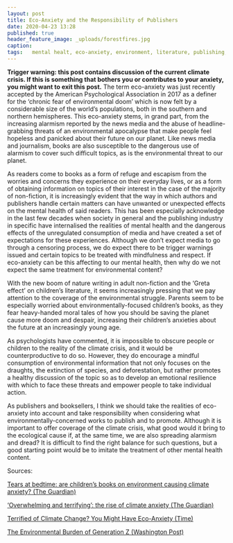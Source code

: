 ```yaml
---
layout: post
title: Eco-Anxiety and the Responsibility of Publishers
date: 2020-04-23 13:28
published: true
header_feature_image: _uploads/forestfires.jpg
caption:
tags:   mental healt, eco-anxiety, environment, literature, publishing, books # use [tag1,tag2]
---
```


**Trigger warning: this post contains discussion of the current climate crisis. If this is something that bothers you or contributes to your anxiety, you might want to exit this post.**
The term eco-anxiety was just recently accepted by the American Psychological Association in 2017 as a definer for the ‘chronic fear of environmental doom’ which is now felt by a considerable size of the world’s populations, both in the southern and northern hemispheres. This eco-anxiety stems, in grand part, from the increasing alarmism reported by the news media and the abuse of headline-grabbing threats of an environmental apocalypse that make people feel hopeless and panicked about their future on our planet. Like news media and journalism, books are also susceptible to the dangerous use of alarmism to cover such difficult topics, as is the environmental threat to our planet.

As readers come to books as a form of refuge and escapism from the worries and concerns they experience on their everyday lives, or as a form of obtaining information on topics of their interest in the case of the majority of non-fiction, it is increasingly evident that the way in which authors and publishers handle certain matters can have unwanted or unexpected effects on the mental health of said readers. This has been especially acknowledge in the last few decades when society in general and the publishing industry in specific have internalised the realities of mental health and the dangerous effects of the unregulated consumption of media and have created a set of expectations for these experiences. Although we don’t expect media to go through a censoring process, we do expect there to be trigger warnings issued and certain topics to be treated with mindfulness and respect. If eco-anxiety can be this affecting to our mental health, then why do we not expect the same treatment for environmental content?

With the new boom of nature writing in adult non-fiction and the ‘Greta effect’ on children’s literature, it seems increasingly pressing that we pay attention to the coverage of the environmental struggle. Parents seem to be especially worried about environmentally-focused children’s books, as they fear heavy-handed moral tales of how you should be saving the planet cause more doom and despair, increasing their children’s anxieties about the future at an increasingly young age.

As psychologists have commented, it is impossible to obscure people or children to the reality of the climate crisis, and it would be counterproductive to do so. However, they do encourage a mindful consumption of environmental information that not only focuses on the draughts, the extinction of species, and deforestation, but rather promotes a healthy discussion of the topic so as to develop an emotional resilience with which to face these threats and empower people to take individual action.

As publishers and booksellers, I think we should take the realities of eco-anxiety into account and take responsibility when considering what environmentally-concerned works to publish and to promote. Although it is important to offer coverage of the climate crisis, what good would it bring to the ecological cause if, at the same time, we are also spreading alarmism and dread? It is difficult to find the right balance for such questions, but a good starting point would be to imitate the treatment of other mental health content.

Sources:

[Tears at bedtime: are children’s books on environment causing climate anxiety? (The Guardian)](https://www.theguardian.com/books/2020/feb/27/tears-at-bedtime-greta-thunberg-effect-behind-boom-in-childrens-climate-crisis-books)

[‘Overwhelming and terrifying’: the rise of climate anxiety (The Guardian)](https://www.theguardian.com/environment/2020/feb/10/overwhelming-and-terrifying-impact-of-climate-crisis-on-mental-health)

[Terrified of Climate Change? You Might Have Eco-Anxiety (Time)](https://time.com/5735388/climate-change-eco-anxiety/)

[The Environmental Burden of Generation Z (Washington Post)](https://www.washingtonpost.com/magazine/2020/02/03/eco-anxiety-is-overwhelming-kids-wheres-line-between-education-alarmism/?arc404=true)
